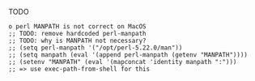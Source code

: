TODO

    o perl MANPATH is not correct on MacOS
    ;; TODO: remove hardcoded perl-manpath
    ;; TODO: why is MANPATH not necessary?
    ;; (setq perl-manpath '("/opt/perl-5.22.0/man"))
    ;; (setq manpath (eval '(append perl-manpath (getenv "MANPATH"))))
    ;; (setenv "MANPATH" (eval '(mapconcat 'identity manpath ":")))
    ;; => use exec-path-from-shell for this

